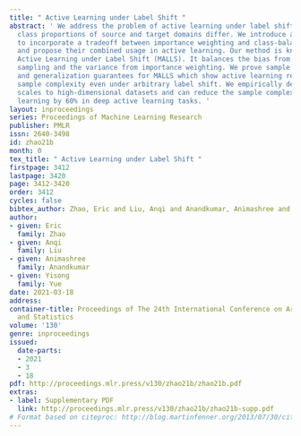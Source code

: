 ```yaml
---
title: " Active Learning under Label Shift "
abstract: ' We address the problem of active learning under label shift: when the
  class proportions of source and target domains differ. We introduce a "medial distribution"
  to incorporate a tradeoff between importance weighting and class-balanced sampling
  and propose their combined usage in active learning. Our method is known as Mediated
  Active Learning under Label Shift (MALLS). It balances the bias from class-balanced
  sampling and the variance from importance weighting. We prove sample complexity
  and generalization guarantees for MALLS which show active learning reduces asymptotic
  sample complexity even under arbitrary label shift. We empirically demonstrate MALLS
  scales to high-dimensional datasets and can reduce the sample complexity of active
  learning by 60% in deep active learning tasks. '
layout: inproceedings
series: Proceedings of Machine Learning Research
publisher: PMLR
issn: 2640-3498
id: zhao21b
month: 0
tex_title: " Active Learning under Label Shift "
firstpage: 3412
lastpage: 3420
page: 3412-3420
order: 3412
cycles: false
bibtex_author: Zhao, Eric and Liu, Anqi and Anandkumar, Animashree and Yue, Yisong
author:
- given: Eric
  family: Zhao
- given: Anqi
  family: Liu
- given: Animashree
  family: Anandkumar
- given: Yisong
  family: Yue
date: 2021-03-18
address:
container-title: Proceedings of The 24th International Conference on Artificial Intelligence
  and Statistics
volume: '130'
genre: inproceedings
issued:
  date-parts:
  - 2021
  - 3
  - 18
pdf: http://proceedings.mlr.press/v130/zhao21b/zhao21b.pdf
extras:
- label: Supplementary PDF
  link: http://proceedings.mlr.press/v130/zhao21b/zhao21b-supp.pdf
# Format based on citeproc: http://blog.martinfenner.org/2013/07/30/citeproc-yaml-for-bibliographies/
---
```

